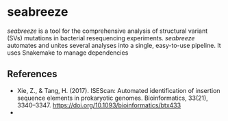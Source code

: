 # seabreeze

_seabreeze_ is a tool for the comprehensive analysis of structural variant (SVs) mutations in bacterial resequencing experiments. _seabreeze_ automates and unites several analyses into a single, easy-to-use pipeline. It uses Snakemake to manage dependencies
## References

- Xie, Z., & Tang, H. (2017). ISEScan: Automated identification of insertion sequence elements in prokaryotic genomes. Bioinformatics, 33(21), 3340–3347. https://doi.org/10.1093/bioinformatics/btx433
- 